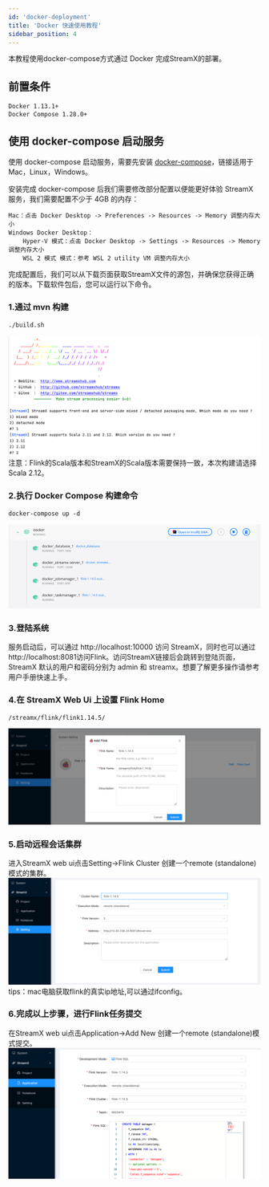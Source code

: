 ```yaml
---
id: 'docker-deployment'
title: 'Docker 快速使用教程'
sidebar_position: 4
---
```


本教程使用docker-compose方式通过 Docker 完成StreamX的部署。
## 前置条件
    Docker 1.13.1+
    Docker Compose 1.28.0+
## 使用 docker-compose 启动服务

使用 docker-compose 启动服务，需要先安装 [docker-compose](https://docs.docker.com/compose/install/)，链接适用于 Mac，Linux，Windows。

安装完成 docker-compose 后我们需要修改部分配置以便能更好体验 StreamX 服务，我们需要配置不少于 4GB 的内存：

    Mac：点击 Docker Desktop -> Preferences -> Resources -> Memory 调整内存大小
    Windows Docker Desktop：
        Hyper-V 模式：点击 Docker Desktop -> Settings -> Resources -> Memory 调整内存大小
        WSL 2 模式 模式：参考 WSL 2 utility VM 调整内存大小

完成配置后，我们可以从下载页面获取StreamX文件的源包，并确保您获得正确的版本。下载软件包后，您可以运行以下命令。

### 1.通过 mvn 构建
```
./build.sh
```
![](/doc/image/streamx_build.png)
注意：Flink的Scala版本和StreamX的Scala版本需要保持一致，本次构建请选择Scala 2.12。

### 2.执行 Docker Compose 构建命令
```
docker-compose up -d
```
![](/doc/image/streamx_docker-compose.png)
### 3.登陆系统

服务启动后，可以通过 http://localhost:10000 访问 StreamX，同时也可以通过 http://localhost:8081访问Flink。访问StreamX链接后会跳转到登陆页面，StreamX 默认的用户和密码分别为 admin 和 streamx。想要了解更多操作请参考用户手册快速上手。

### 4.在 StreamX Web Ui 上设置 Flink Home
```
/streamx/flink/flink1.14.5/
```
![](/doc/image/streamx_flinkhome.png)
### 5.启动远程会话集群

进入StreamX web ui点击Setting->Flink Cluster 创建一个remote (standalone)模式的集群。
![](/doc/image/remote.png)
tips：mac电脑获取flink的真实ip地址,可以通过ifconfig。

### 6.完成以上步骤，进行Flink任务提交

在StreamX web ui点击Application->Add New 创建一个remote (standalone)模式提交。
![](/doc/image/remoteSubmission.png)